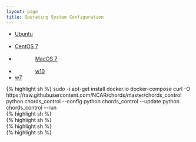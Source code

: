 ```yaml
---
layout: page
title: Operating System Configuration
---
```


<ul class="nav nav-pills">
  <li class="active"><a data-toggle="tab" href="#ubunbtu"  >Ubuntu</a></li>
  <li>               <a data-toggle="tab" href="#centos"   >CentOS 7  </a></li>
  <li>               <a data-toggle="tab" href="#macos"    >MacOS 7   </a></li>
  <li>               <a data-toggle="tab" href="#windows10">w10</a>   </li>
  <li>               <a data-toggle="tab" href="#windows7" >w7</a>    </li>
</ul>

<div class="tab-content">
  <div id="ubuntu" class="tab-pane">
    {% highlight sh %}
    sudo -i
    apt-get install docker.io docker-compose
    curl -O  https://raw.githubusercontent.com/NCAR/chords/master/chords_control
    python chords_control --config
    python chords_control --update
    python chords_control --run
  </div>

  <div id="centos" class="tab-pane">
    {% highlight sh %}
  </div>
  <div id="macos" class="tab-pane">
    {% highlight sh %}
  </div>
  <div id="w10" class="tab-pane">
    {% highlight sh %}
  </div>
  <div id="w7" class="tab-pane">
    {% highlight sh %}
  </div>
</div>
